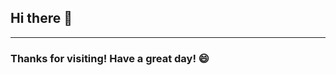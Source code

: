 ## Hi there 👋

<!--
**raju15822/raju15822** is a ✨ _special_ ✨ repository because its `README.md` (this file) appears on your GitHub profile.

Here are some ideas to get you started:

# Hi there, I'm [Your Name] 👋

![Profile views](https://gpvc.arturio.dev/your-username)
[![GitHub followers](https://img.shields.io/github/followers/your-username?label=Follow&style=social)](https://github.com/your-username/?tab=follow)

## About Me

I am a Master of Computer Applications (MCA) student at [Your University] with a passion for software development, data science, and innovative technologies.

- 🔭 I’m currently working on [Your Current Project or Research Topic]
- 🌱 I’m currently learning [New Technologies or Skills You’re Focusing On]
- 👯 I’m looking to collaborate on [Type of Projects You’re Interested In]
- 💬 Ask me about [Your Areas of Expertise or Interest]
- 📫 How to reach me: [Your Contact Info]
- ⚡ Fun fact: [An Interesting Fact About Yourself]

## Education

- 📚 MCA at [Your University] (Expected Graduation: [Year])
- 🎓 Bachelor of [Your Previous Degree] in [Your Field] from [Your Previous University] (Year)

## Skills

- **Programming Languages:** [List of Programming Languages]
- **Frameworks & Libraries:** [List of Frameworks and Libraries]
- **Tools & Technologies:** [List of Tools and Technologies]
- **Databases:** [List of Databases]

## Projects

Here are a few projects I’ve worked on:

- [Project Name](URL) - Brief description of the project and your role in it
- [Project Name](URL) - Brief description of the project and your role in it

## Achievements

- 🏆 [Any awards, recognitions, or achievements related to your field]

## Extracurricular Activities

- 🌐 Member of [Any relevant clubs or organizations]
- 🎤 Participated in [Hackathons, Competitions, or Conferences]

## Connect with Me

- [LinkedIn](Your LinkedIn URL)
- [Twitter](Your Twitter URL)
- [Personal Website or Portfolio](Your Personal Website URL)

## GitHub Stats

![GitHub Stats](https://github-readme-stats.vercel.app/api?username=your-username&show_icons=true&theme=radical)
![Top Languages](https://github-readme-stats.vercel.app/api/top-langs/?username=your-username&layout=compact&theme=radical)

## Latest Blog Posts

<!-- BLOG-POST-LIST:START -->
<!-- BLOG-POST-LIST:END -->

---

### Thanks for visiting! Have a great day! 😄
